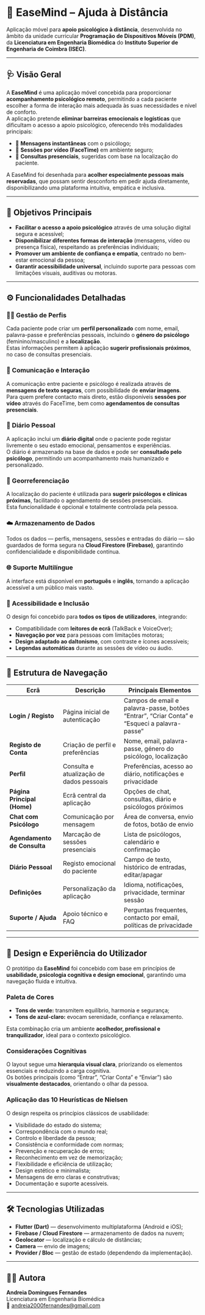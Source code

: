 # 🧠 EaseMind – Ajuda à Distância  

Aplicação móvel para **apoio psicológico à distância**, desenvolvida no âmbito da unidade curricular **Programação de Dispositivos Móveis (PDM)**,  
da **Licenciatura em Engenharia Biomédica** do **Instituto Superior de Engenharia de Coimbra (ISEC)**.

---

## 🩺 Visão Geral  

A **EaseMind** é uma aplicação móvel concebida para proporcionar **acompanhamento psicológico remoto**, permitindo a cada paciente escolher a forma de interação mais adequada às suas necessidades e nível de conforto.  
A aplicação pretende **eliminar barreiras emocionais e logísticas** que dificultam o acesso a apoio psicológico, oferecendo três modalidades principais:

- 💬 **Mensagens instantâneas** com o psicólogo;  
- 🎥 **Sessões por vídeo (FaceTime)** em ambiente seguro;  
- 👥 **Consultas presenciais**, sugeridas com base na localização do paciente.

A EaseMind foi desenhada para **acolher especialmente pessoas mais reservadas**, que possam sentir desconforto em pedir ajuda diretamente, disponibilizando uma plataforma intuitiva, empática e inclusiva.

---

## 🎯 Objetivos Principais  

- **Facilitar o acesso a apoio psicológico** através de uma solução digital segura e acessível;  
- **Disponibilizar diferentes formas de interação** (mensagens, vídeo ou presença física), respeitando as preferências individuais;  
- **Promover um ambiente de confiança e empatia**, centrado no bem-estar emocional da pessoa;  
- **Garantir acessibilidade universal**, incluindo suporte para pessoas com limitações visuais, auditivas ou motoras.  

---

## ⚙️ Funcionalidades Detalhadas  

### 🧍‍♀️ Gestão de Perfis  
Cada paciente pode criar um **perfil personalizado** com nome, email, palavra-passe e preferências pessoais, incluindo o **género do psicólogo** (feminino/masculino) e a **localização**.  
Estas informações permitem à aplicação **sugerir profissionais próximos**, no caso de consultas presenciais.

### 💬 Comunicação e Interação  
A comunicação entre paciente e psicólogo é realizada através de **mensagens de texto seguras**, com possibilidade de **enviar imagens**.  
Para quem prefere contacto mais direto, estão disponíveis **sessões por vídeo** através do FaceTime, bem como **agendamentos de consultas presenciais**.

### 📓 Diário Pessoal  
A aplicação inclui um **diário digital** onde o paciente pode registar livremente o seu estado emocional, pensamentos e experiências.  
O diário é armazenado na base de dados e pode ser **consultado pelo psicólogo**, permitindo um acompanhamento mais humanizado e personalizado.

### 📍 Georreferenciação  
A localização do paciente é utilizada para **sugerir psicólogos e clínicas próximas**, facilitando o agendamento de sessões presenciais.  
Esta funcionalidade é opcional e totalmente controlada pela pessoa.

### ☁️ Armazenamento de Dados  
Todos os dados — perfis, mensagens, sessões e entradas do diário — são guardados de forma segura na **Cloud Firestore (Firebase)**, garantindo confidencialidade e disponibilidade contínua.

### 🌐 Suporte Multilíngue  
A interface está disponível em **português** e **inglês**, tornando a aplicação acessível a um público mais vasto.

### 🦾 Acessibilidade e Inclusão  
O design foi concebido para **todos os tipos de utilizadores**, integrando:  
- Compatibilidade com **leitores de ecrã** (TalkBack e VoiceOver);  
- **Navegação por voz** para pessoas com limitações motoras;  
- **Design adaptado ao daltonismo**, com contraste e ícones acessíveis;  
- **Legendas automáticas** durante as sessões de vídeo ou áudio.

---

## 🧩 Estrutura de Navegação  

| Ecrã | Descrição | Principais Elementos |
|------|------------|----------------------|
| **Login / Registo** | Página inicial de autenticação | Campos de email e palavra-passe, botões “Entrar”, “Criar Conta” e “Esqueci a palavra-passe” |
| **Registo de Conta** | Criação de perfil e preferências | Nome, email, palavra-passe, género do psicólogo, localização |
| **Perfil** | Consulta e atualização de dados pessoais | Preferências, acesso ao diário, notificações e privacidade |
| **Página Principal (Home)** | Ecrã central da aplicação | Opções de chat, consultas, diário e psicólogos próximos |
| **Chat com Psicólogo** | Comunicação por mensagem | Área de conversa, envio de fotos, botão de envio |
| **Agendamento de Consulta** | Marcação de sessões presenciais | Lista de psicólogos, calendário e confirmação |
| **Diário Pessoal** | Registo emocional do paciente | Campo de texto, histórico de entradas, editar/apagar |
| **Definições** | Personalização da aplicação | Idioma, notificações, privacidade, terminar sessão |
| **Suporte / Ajuda** | Apoio técnico e FAQ | Perguntas frequentes, contacto por email, políticas de privacidade |

---

## 🎨 Design e Experiência do Utilizador  

O protótipo da **EaseMind** foi concebido com base em princípios de **usabilidade, psicologia cognitiva e design emocional**, garantindo uma navegação fluida e intuitiva.

### Paleta de Cores  
- **Tons de verde:** transmitem equilíbrio, harmonia e segurança;  
- **Tons de azul-claro:** evocam serenidade, confiança e relaxamento.  

Esta combinação cria um ambiente **acolhedor, profissional e tranquilizador**, ideal para o contexto psicológico.

### Considerações Cognitivas  
O layout segue uma **hierarquia visual clara**, priorizando os elementos essenciais e reduzindo a carga cognitiva.  
Os botões principais (como “Entrar”, “Criar Conta” e “Enviar”) são **visualmente destacados**, orientando o olhar da pessoa.

### Aplicação das 10 Heurísticas de Nielsen  
O design respeita os princípios clássicos de usabilidade:  
- Visibilidade do estado do sistema;  
- Correspondência com o mundo real;  
- Controlo e liberdade da pessoa;  
- Consistência e conformidade com normas;  
- Prevenção e recuperação de erros;  
- Reconhecimento em vez de memorização;  
- Flexibilidade e eficiência de utilização;  
- Design estético e minimalista;  
- Mensagens de erro claras e construtivas;  
- Documentação e suporte acessíveis.  

---

## 🛠️ Tecnologias Utilizadas  

- **Flutter (Dart)** — desenvolvimento multiplataforma (Android e iOS);  
- **Firebase / Cloud Firestore** — armazenamento de dados na nuvem;  
- **Geolocator** — localização e cálculo de distâncias;  
- **Camera** — envio de imagens;  
- **Provider / Bloc** — gestão de estado (dependendo da implementação).

---

## 👩‍💻 Autora  

**Andreia Domingues Fernandes**  
Licenciatura em Engenharia Biomédica  
📧 andreia2000fernandes@gmail.com  

